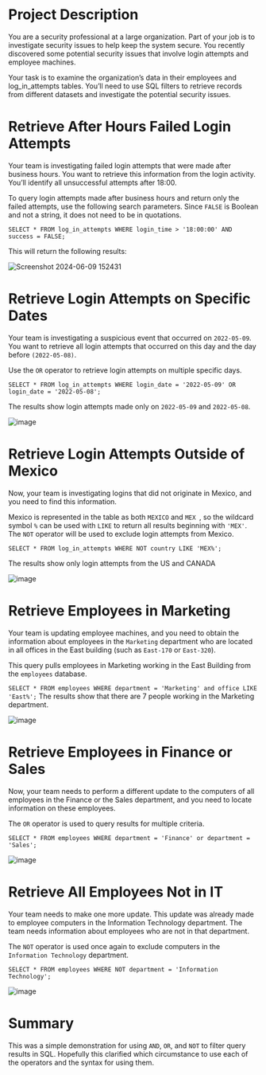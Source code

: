 
# Project Description

You are a security professional at a large organization. Part of your job is to investigate security issues to help keep the system secure. You recently discovered some potential security issues that involve login attempts and employee machines.

Your task is to examine the organization’s data in their employees and log_in_attempts tables. You’ll need to use SQL filters to retrieve records from different datasets and investigate the potential security issues.

# Retrieve After Hours Failed Login Attempts

Your team is investigating failed login attempts that were made after business hours. You want to retrieve this information from the login activity. You’ll identify all unsuccessful attempts after 18:00.

To query login attempts made after business hours and return only the failed attempts, use the following search parameters. Since ``` FALSE ``` is Boolean and not a string, it does not need to be in quotations.

``` SELECT * FROM log_in_attempts WHERE login_time > '18:00:00' AND success = FALSE; ```

This will return the following results:

![Screenshot 2024-06-09 152431](https://github.com/nosajman33/Cybersecurity-Portfolio/assets/152820081/71b3dea3-848c-4a55-be1e-f64652d20d50)


# Retrieve Login Attempts on Specific Dates

Your team is investigating a suspicious event that occurred on ``` 2022-05-09 ```. You want to retrieve all login attempts that occurred on this day and the day before ``` (2022-05-08) ```.

Use the ``` OR ``` operator to retrieve login attempts on multiple specific days.

``` SELECT * FROM log_in_attempts WHERE login_date = '2022-05-09' OR login_date = '2022-05-08'; ```

The results show login attempts made only on ``` 2022-05-09 ``` and ``` 2022-05-08 ```.

![image](https://github.com/nosajman33/Cybersecurity-Portfolio/assets/152820081/17290ba3-f177-4555-972b-7dc5c074e7f5)

# Retrieve Login Attempts Outside of Mexico

Now, your team is investigating logins that did not originate in Mexico, and you need to find this information.

Mexico is represented in the table as both ``` MEXICO ``` and ```MEX ```, so the wildcard symbol ``` % ``` can be used with ``` LIKE ``` to return all results beginning with ``` 'MEX' ```. The ``` NOT ```  operator will be used to exclude login attempts from Mexico.

``` SELECT * FROM log_in_attempts WHERE NOT country LIKE 'MEX%'; ```

The results show only login attempts from the US and CANADA

![image](https://github.com/nosajman33/Cybersecurity-Portfolio/assets/152820081/814b0cf6-9244-4cbe-8295-3375cf12afbd)

# Retrieve Employees in Marketing

Your team is updating employee machines, and you need to obtain the information about employees in the ``` Marketing ``` department who are located in all offices in the East building (such as ``` East-170 ``` or ``` East-320 ```).

This query pulls employees in Marketing working in the East Building from the ``` employees ``` database. 

``` SELECT * FROM employees WHERE department = 'Marketing' and office LIKE 'East%'; ```
The results show that there are 7 people working in the Marketing department.

![image](https://github.com/nosajman33/Cybersecurity-Portfolio/assets/152820081/12e52bdb-306c-4eb7-b86c-563bb3652376)

# Retrieve Employees in Finance or Sales

Now, your team needs to perform a different update to the computers of all employees in the Finance or the Sales department, and you need to locate information on these employees.

The ``` OR ``` operator is used to query results for multiple criteria.

``` SELECT * FROM employees WHERE department = 'Finance' or department = 'Sales'; ```

![image](https://github.com/nosajman33/Cybersecurity-Portfolio/assets/152820081/dd67a8f3-d2ec-475e-bdd1-1bc69feefc0c)

# Retrieve All Employees Not in IT

Your team needs to make one more update. This update was already made to employee computers in the Information Technology department. The team needs information about employees who are not in that department.

The ``` NOT ``` operator is used once again to exclude computers in the ``` Information Technology ``` department.

``` SELECT * FROM employees WHERE NOT department = 'Information Technology'; ```

![image](https://github.com/nosajman33/Cybersecurity-Portfolio/assets/152820081/8dc9a506-a839-4ef1-a0b2-db7ecf5890cb)

# Summary
This was a simple demonstration for using ``` AND ```, ``` OR ```, and ``` NOT ``` to filter query results in SQL. Hopefully this clarified which circumstance to use each of the operators and the syntax for using them.








